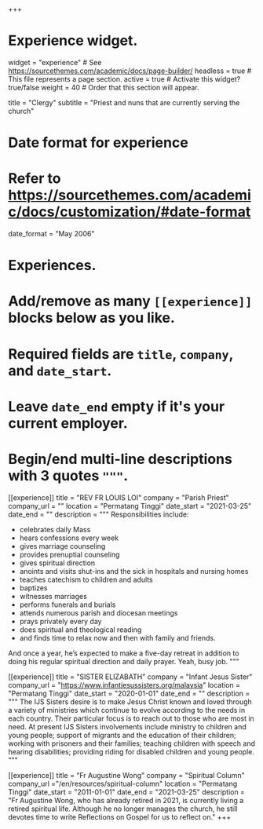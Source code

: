 +++
# Experience widget.
widget = "experience"  # See https://sourcethemes.com/academic/docs/page-builder/
headless = true  # This file represents a page section.
active = true  # Activate this widget? true/false
weight = 40  # Order that this section will appear.

title = "Clergy"
subtitle = "Priest and nuns that are currently serving the church"

# Date format for experience
#   Refer to https://sourcethemes.com/academic/docs/customization/#date-format
date_format = "May 2006"

# Experiences.
#   Add/remove as many `[[experience]]` blocks below as you like.
#   Required fields are `title`, `company`, and `date_start`.
#   Leave `date_end` empty if it's your current employer.
#   Begin/end multi-line descriptions with 3 quotes `"""`.
[[experience]]
  title = "REV FR LOUIS LOI"
  company = "Parish Priest"
  company_url = ""
  location = "Permatang Tinggi"
  date_start = "2021-03-25"
  date_end = ""
  description = """
  Responsibilities include:
  - celebrates daily Mass
  - hears confessions every week
  - gives marriage counseling
  - provides prenuptial counseling
  - gives spiritual direction
  - anoints and visits shut-ins and the sick in hospitals and nursing homes
  - teaches catechism to children and adults
  - baptizes
  - witnesses marriages
  - performs funerals and burials
  - attends numerous parish and diocesan meetings
  - prays privately every day
  - does spiritual and theological reading
  - and finds time to relax now and then with family and friends.

  And once a year, he’s expected to make a five-day retreat in addition to doing his regular spiritual direction and daily prayer. Yeah, busy job.
  """

[[experience]]
  title = "SISTER ELIZABATH"
  company = "Infant Jesus Sister"
  company_url = "https://www.infantjesussisters.org/malaysia"
  location = "Permatang Tinggi"
  date_start = "2020-01-01"
  date_end = ""
  description = """
  The IJS Sisters desire is to make Jesus Christ known and loved through a variety of ministries which continue to evolve according to the needs in each country. Their particular focus is to reach out to those who are most in need. At present IJS Sisters involvements include ministry to children and young people; support of migrants and the education of their children; working with prisoners and their families; teaching children with speech and hearing disabilities; providing riding for disabled children and young people.
  """

[[experience]]
  title = "Fr Augustine Wong"
  company = "Spiritual Column"
  company_url ="/en/resources/spiritual-column"
  location = "Permatang Tinggi"
  date_start = "2011-01-01"
  date_end = "2021-03-25"
  description = "Fr Augustine Wong, who has already retired in 2021, is currently living a retired spiritual life. Although he no longer manages the church, he still devotes time to write Reflections on Gospel for us to reflect on."
+++

